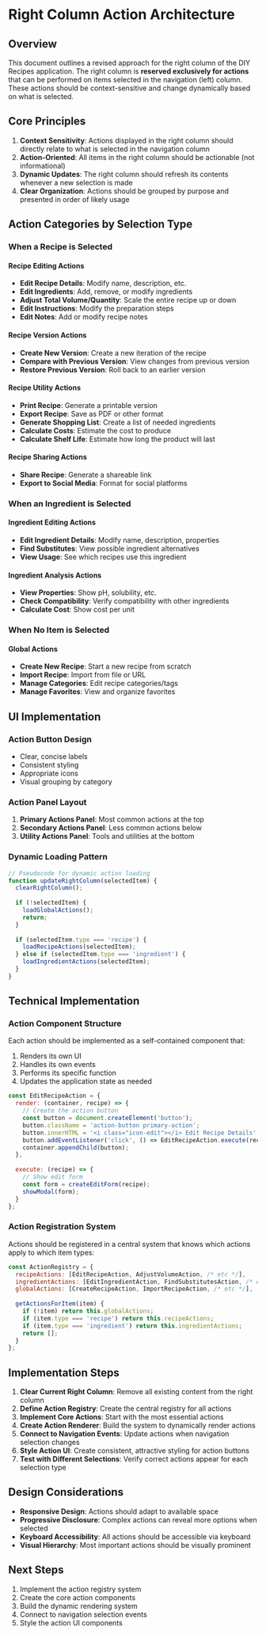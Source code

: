 # Right Column Action Architecture

## Overview

This document outlines a revised approach for the right column of the DIY Recipes application. The right column is **reserved exclusively for actions** that can be performed on items selected in the navigation (left) column. These actions should be context-sensitive and change dynamically based on what is selected.

## Core Principles

1. **Context Sensitivity**: Actions displayed in the right column should directly relate to what is selected in the navigation column
2. **Action-Oriented**: All items in the right column should be actionable (not informational)
3. **Dynamic Updates**: The right column should refresh its contents whenever a new selection is made
4. **Clear Organization**: Actions should be grouped by purpose and presented in order of likely usage

## Action Categories by Selection Type

### When a Recipe is Selected

#### Recipe Editing Actions
- **Edit Recipe Details**: Modify name, description, etc.
- **Edit Ingredients**: Add, remove, or modify ingredients
- **Adjust Total Volume/Quantity**: Scale the entire recipe up or down
- **Edit Instructions**: Modify the preparation steps
- **Edit Notes**: Add or modify recipe notes

#### Recipe Version Actions
- **Create New Version**: Create a new iteration of the recipe
- **Compare with Previous Version**: View changes from previous version
- **Restore Previous Version**: Roll back to an earlier version

#### Recipe Utility Actions
- **Print Recipe**: Generate a printable version
- **Export Recipe**: Save as PDF or other format
- **Generate Shopping List**: Create a list of needed ingredients
- **Calculate Costs**: Estimate the cost to produce
- **Calculate Shelf Life**: Estimate how long the product will last

#### Recipe Sharing Actions
- **Share Recipe**: Generate a shareable link
- **Export to Social Media**: Format for social platforms

### When an Ingredient is Selected

#### Ingredient Editing Actions
- **Edit Ingredient Details**: Modify name, description, properties
- **Find Substitutes**: View possible ingredient alternatives
- **View Usage**: See which recipes use this ingredient

#### Ingredient Analysis Actions
- **View Properties**: Show pH, solubility, etc.
- **Check Compatibility**: Verify compatibility with other ingredients
- **Calculate Cost**: Show cost per unit

### When No Item is Selected

#### Global Actions
- **Create New Recipe**: Start a new recipe from scratch
- **Import Recipe**: Import from file or URL
- **Manage Categories**: Edit recipe categories/tags
- **Manage Favorites**: View and organize favorites

## UI Implementation

### Action Button Design
- Clear, concise labels
- Consistent styling
- Appropriate icons
- Visual grouping by category

### Action Panel Layout
1. **Primary Actions Panel**: Most common actions at the top
2. **Secondary Actions Panel**: Less common actions below
3. **Utility Actions Panel**: Tools and utilities at the bottom

### Dynamic Loading Pattern
```javascript
// Pseudocode for dynamic action loading
function updateRightColumn(selectedItem) {
  clearRightColumn();
  
  if (!selectedItem) {
    loadGlobalActions();
    return;
  }
  
  if (selectedItem.type === 'recipe') {
    loadRecipeActions(selectedItem);
  } else if (selectedItem.type === 'ingredient') {
    loadIngredientActions(selectedItem);
  }
}
```

## Technical Implementation

### Action Component Structure
Each action should be implemented as a self-contained component that:
1. Renders its own UI
2. Handles its own events
3. Performs its specific function
4. Updates the application state as needed

```javascript
const EditRecipeAction = {
  render: (container, recipe) => {
    // Create the action button
    const button = document.createElement('button');
    button.className = 'action-button primary-action';
    button.innerHTML = '<i class="icon-edit"></i> Edit Recipe Details';
    button.addEventListener('click', () => EditRecipeAction.execute(recipe));
    container.appendChild(button);
  },
  
  execute: (recipe) => {
    // Show edit form
    const form = createEditForm(recipe);
    showModal(form);
  }
};
```

### Action Registration System
Actions should be registered in a central system that knows which actions apply to which item types:

```javascript
const ActionRegistry = {
  recipeActions: [EditRecipeAction, AdjustVolumeAction, /* etc */],
  ingredientActions: [EditIngredientAction, FindSubstitutesAction, /* etc */],
  globalActions: [CreateRecipeAction, ImportRecipeAction, /* etc */],
  
  getActionsForItem(item) {
    if (!item) return this.globalActions;
    if (item.type === 'recipe') return this.recipeActions;
    if (item.type === 'ingredient') return this.ingredientActions;
    return [];
  }
};
```

## Implementation Steps

1. **Clear Current Right Column**: Remove all existing content from the right column
2. **Define Action Registry**: Create the central registry for all actions
3. **Implement Core Actions**: Start with the most essential actions
4. **Create Action Renderer**: Build the system to dynamically render actions
5. **Connect to Navigation Events**: Update actions when navigation selection changes
6. **Style Action UI**: Create consistent, attractive styling for action buttons
7. **Test with Different Selections**: Verify correct actions appear for each selection type

## Design Considerations

- **Responsive Design**: Actions should adapt to available space
- **Progressive Disclosure**: Complex actions can reveal more options when selected
- **Keyboard Accessibility**: All actions should be accessible via keyboard
- **Visual Hierarchy**: Most important actions should be visually prominent

## Next Steps

1. Implement the action registry system
2. Create the core action components
3. Build the dynamic rendering system
4. Connect to navigation selection events
5. Style the action UI components